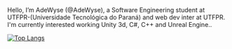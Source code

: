 Hello, I’m AdeWyse (@AdeWyse), a Software Engineering student at UTFPR-(Universidade Tecnológica do Paraná) and web dev inter at UTFPR. I'm currently interested working Unity 3d, C#, C++ and Unreal Engine..

[![Top Langs](https://github-readme-stats.vercel.app/api/top-langs/?username=AdeWyse&layout=compact)](https://github.com/anuraghazra/github-readme-stats)

<!---
AdeWyse/AdeWyse is a ✨ special ✨ repository because its `README.md` (this file) appears on your GitHub profile.
You can click the Preview link to take a look at your changes.
--->
